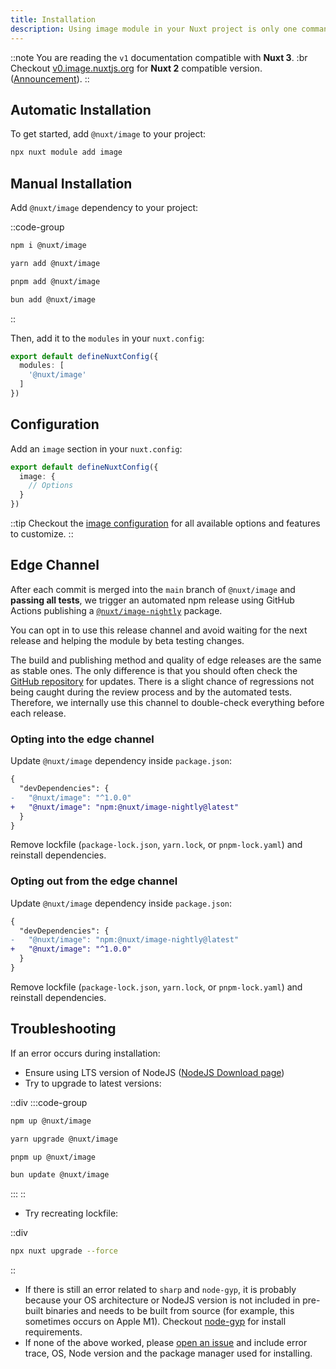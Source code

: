 ```yaml
---
title: Installation
description: Using image module in your Nuxt project is only one command away.
---
```


::note
You are reading the `v1` documentation compatible with **Nuxt 3**. :br Checkout [v0.image.nuxtjs.org](https://v0.image.nuxtjs.org/getting-started/installation) for **Nuxt 2** compatible version. ([Announcement](https://github.com/nuxt/image/discussions/548)).
::

## Automatic Installation

To get started, add `@nuxt/image` to your project:

```bash
npx nuxt module add image
```

## Manual Installation

Add `@nuxt/image` dependency to your project:

::code-group
```bash [npm]
npm i @nuxt/image
```

```bash [yarn]
yarn add @nuxt/image
```

```bash [pnpm]
pnpm add @nuxt/image
```

```bash [bun]
bun add @nuxt/image
```
::

Then, add it to the `modules` in your `nuxt.config`:

```ts [nuxt.config.ts]
export default defineNuxtConfig({
  modules: [
    '@nuxt/image'
  ]
})
```

## Configuration

Add an `image` section in your `nuxt.config`:

```ts [nuxt.config.ts]
export default defineNuxtConfig({
  image: {
    // Options
  }
})
```

::tip
Checkout the [image configuration](/get-started/configuration) for all available options and features to customize.
::

## Edge Channel

After each commit is merged into the `main` branch of `@nuxt/image` and **passing all tests**, we trigger an automated npm release using GitHub Actions publishing a [`@nuxt/image-nightly`](https://npmjs.com/package/@nuxt/image-nightly) package.

You can opt in to use this release channel and avoid waiting for the next release and helping the module by beta testing changes.

The build and publishing method and quality of edge releases are the same as stable ones. The only difference is that you should often check the [GitHub repository](https://github.com/nuxt/image) for updates. There is a slight chance of regressions not being caught during the review process and by the automated tests. Therefore, we internally use this channel to double-check everything before each release.

### Opting into the edge channel

Update `@nuxt/image` dependency inside `package.json`:

```diff [package.json]
{
  "devDependencies": {
-   "@nuxt/image": "^1.0.0"
+   "@nuxt/image": "npm:@nuxt/image-nightly@latest"
  }
}
```

Remove lockfile (`package-lock.json`, `yarn.lock`, or `pnpm-lock.yaml`) and reinstall dependencies.

### Opting out from the edge channel

Update `@nuxt/image` dependency inside `package.json`:

```diff [package.json]
{
  "devDependencies": {
-   "@nuxt/image": "npm:@nuxt/image-nightly@latest"
+   "@nuxt/image": "^1.0.0"
  }
}
```

Remove lockfile (`package-lock.json`, `yarn.lock`, or `pnpm-lock.yaml`) and reinstall dependencies.

## Troubleshooting

If an error occurs during installation:

- Ensure using LTS version of NodeJS ([NodeJS Download page](https://nodejs.org/en/download))
- Try to upgrade to latest versions:

::div
  :::code-group
  ```bash [npm]
  npm up @nuxt/image
  ```
  
  ```bash [yarn]
  yarn upgrade @nuxt/image
  ```
  
  ```bash [pnpm]
  pnpm up @nuxt/image
  ```
  
  ```bash [bun]
  bun update @nuxt/image
  ```
  :::
::

- Try recreating lockfile:

::div
```bash
npx nuxt upgrade --force
```
::

- If there is still an error related to `sharp` and `node-gyp`, it is probably because your OS architecture or NodeJS version is not included in pre-built binaries and needs to be built from source (for example, this sometimes occurs on Apple M1). Checkout [node-gyp](https://github.com/nodejs/node-gyp#installation) for install requirements.
- If none of the above worked, please [open an issue](https://github.com/nuxt/image/issues) and include error trace, OS, Node version and the package manager used for installing.
